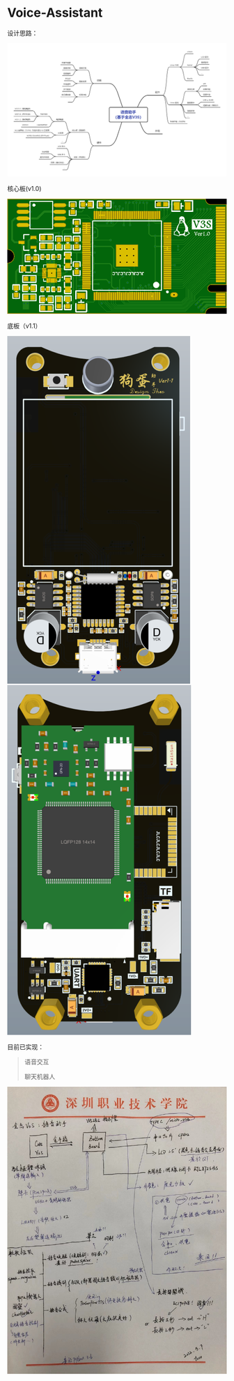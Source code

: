 # Voice-Assistant

设计思路：

![voice_assistant](Image/voice_assistant.png)

核心板(v1.0)

![top_layer](Image/top_layer.png)

底板（v1.1）

![voice_assistant_top](Image/voice_assistant_top.png)
![voice_assistant_bottom](Image/voice_assistant_bottom.png)

目前已实现：

>语音交互
>
>聊天机器人

![构思](Image/构思.jpg)
